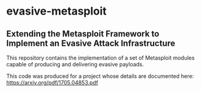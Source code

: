# evasive-metasploit
## Extending the Metasploit Framework to Implement an Evasive Attack Infrastructure

This repository contains the implementation of a set of Metasploit modules capable of producing and delivering evasive payloads.  

This code was produced for a project whose details are documented here: https://arxiv.org/pdf/1705.04853.pdf
